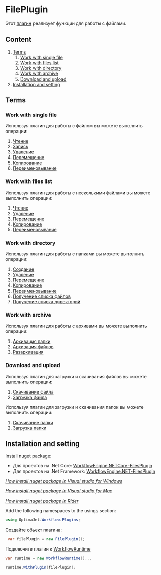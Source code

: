 # FilePlugin

 Этот [плагин](/documentation/plugins/) реализует функции для работы с файлами.

## Сontent
1. [Terms](#Terms)
    1. [Work with single file](#Work-with-single-file)
    2. [Work with files list](#Work-with-files-list)
    3. [Work with directory](#Work-with-directory)
    4. [Work with archive](#Work-with-archive)
    5. [Download and upload](#Download-and-upload)
2. [Installation and setting](#Installation-and-setting)

## Terms

### Work with single file

Используя плагин для работы с файлом вы можете выполнить операции: 

1. [Чтение](/documentation/plugins/filepluginapi#FileRead)
2. [Запись](/documentation/plugins/filepluginapi#FileWrite)
3. [Удаление](/documentation/plugins/filepluginapi#FileDelete)
4. [Перемещение](/documentation/plugins/filepluginapi#FileMove)
5. [Копирование](/documentation/plugins/filepluginapi#FileCopy)
6. [Переименовывание](/documentation/plugins/filepluginapi#FileRename)

### Work with files list

Используя плагин для работы с несколькими файлами вы можете выполнить операции: 

1. [Чтение](/documentation/plugins/filepluginapi#FilesListRead)
2. [Удаление](/documentation/plugins/filepluginapi#FilesListDelete)
3. [Перемещение](/documentation/plugins/filepluginapi#FilesListMove)
4. [Копирование](/documentation/plugins/filepluginapi#FilesListCopy)
5. [Переименовывание](/documentation/plugins/filepluginapi#FilesListRename)

### Work with directory

Используя плагин для работы с папками вы можете выполнить операции: 

1. [Создание](/documentation/plugins/filepluginapi#DirectoryCreate)
2. [Удаление](/documentation/plugins/filepluginapi#DirectoryDelete)
3. [Перемещение](/documentation/plugins/filepluginapi#DirectoryMove)
4. [Копирование](/documentation/plugins/filepluginapi#DirectoryCopy)
5. [Переименовывание](/documentation/plugins/filepluginapi#DirectoryRename)
6. [Получение списка файлов](/documentation/plugins/filepluginapi#DirectoryGetFiles)
7. [Получение списка директорий](/documentation/plugins/filepluginapi#DirectoryGetDirectories)

### Work with archive

Используя плагин для работы с архивами вы можете выполнить операции: 

1. [Архивация папки](/documentation/plugins/filepluginapi#DirectoryCompress)
2. [Архивация файлов](/documentation/plugins/filepluginapi#FilesCompress)
3. [Разархивация](/documentation/plugins/filepluginapi#FileUnсompress)

### Download and upload

Используя плагин для загрузки и скачивания файлов вы можете выполнить операции: 

1. [Скачивание файла](/documentation/plugins/filepluginapi#FileDownload)  
2. [Загрузка файла](/documentation/plugins/filepluginapi#FileUpload)

Используя плагин для загрузки и скачивания папок вы можете выполнить операции: 

1. [Скачивание папки](/documentation/plugins/filepluginapi#DirectoryDownload)
2. [Загрузка папки](/documentation/plugins/filepluginapi#DirectoryUpload)

## Installation and setting

Install nuget package:
- Для проектов на .Net Core: [WorkflowEngine.NETCore-FilesPlugin](https://www.nuget.org/packages/WorkflowEngine.NETCore-FilesPlugin/)  
- Для проектов на .Net Framework: [WorkflowEngine.NET-FilesPlugin](https://www.nuget.org/packages/WorkflowEngine.NET-FilesPlugin/)

*[How install nuget package in Visual studio for Windows](https://docs.microsoft.com/en-us/nuget/quickstart/install-and-use-a-package-in-visual-studio)*

*[How install nuget package in Visual studio for Mac](https://docs.microsoft.com/en-us/nuget/quickstart/install-and-use-a-package-in-visual-studio-mac)*

*[How install nuget package in Rider](https://www.jetbrains.com/help/rider/Using_NuGet.html#browsing)*


Add the following namespaces to the usings section:
```C#
using OptimaJet.Workflow.Plugins;
```

Создайте обьект плагина:

```C#
 var filePlugin = new FilePlugin();
 ```
Подключите плагин к [WorkflowRuntime](/documentation/main-terms/runtime/)
```C#
var runtime = new WorkflowRuntime()...

runtime.WithPlugin(filePlugin);
```
